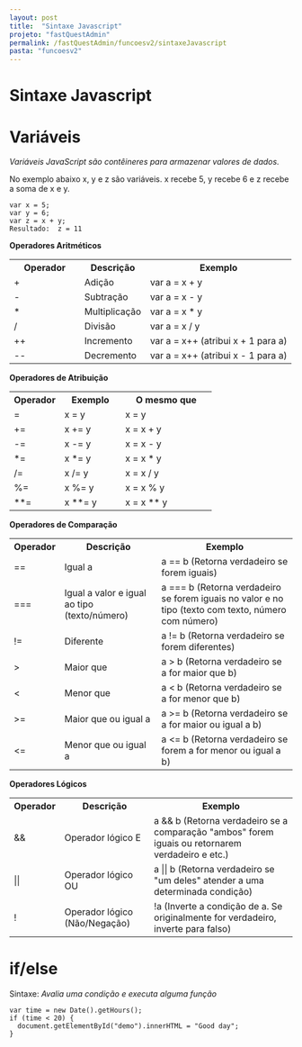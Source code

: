 ```yaml
---
layout: post
title:  "Sintaxe Javascript"
projeto: "fastQuestAdmin"
permalink: /fastQuestAdmin/funcoesv2/sintaxeJavascript
pasta: "funcoesv2"
---
```


# Sintaxe Javascript

# Variáveis
*Variáveis JavaScript são contêineres para armazenar valores de dados.*

No exemplo abaixo x, y e z são variáveis. x recebe 5, y recebe 6 e z recebe a soma de x e y.  
<pre>
<code>var x = 5;
var y = 6;
var z = x + y;
Resultado:  z = 11</code>
</pre>

**Operadores Aritméticos**
<table class="w3-table-all notranslate">
<tbody>
  <tr>
    <th style="width:25%">Operador</th>
    <th>Descrição</th>
    <th>Exemplo</th>
  </tr>
  <tr>
    <td>+</td>
    <td>Adição</td>
    <td>var a = x + y</td>
  </tr>
  <tr>
    <td>-</td>
    <td>Subtração</td>
    <td>var a = x - y</td>
  </tr>
  <tr>
    <td>*</td>
    <td>Multiplicação</td>
    <td>var a = x * y</td>
  </tr>
  <tr>
    <td>/</td>
    <td>Divisão</td>
    <td>var a = x / y</td>
  </tr>
  <tr>
    <td>++</td>
    <td>Incremento</td>
    <td>var a = x++ (atribui x + 1 para a)</td>
  </tr>
  <tr>
    <td>--</td>
    <td>Decremento</td>
    <td>var a = x++ (atribui x - 1 para a)</td>
  </tr>
</tbody></table>

**Operadores de Atribuição**
<table class="w3-table-all notranslate">
  <tbody><tr>
    <th style="width:25%">Operador</th>
    <th>Exemplo</th>
    <th>O mesmo que</th>
  </tr>
  <tr>
    <td>=</td>
    <td>x = y</td>
    <td>x = y</td>
  </tr>
  <tr>
    <td>+=</td>
    <td>x += y</td>
    <td>x = x + y</td>
  </tr>
  <tr>
    <td>-=</td>
    <td>x -= y</td>
    <td>x = x - y</td>
  </tr>
  <tr>
    <td>*=</td>
    <td>x *= y</td>
    <td>x = x * y</td>
  </tr>
  <tr>
    <td>/=</td>
    <td>x /= y</td>
    <td>x = x / y</td>
  </tr>
  <tr>
    <td>%=</td>
    <td>x %= y</td>
    <td>x = x % y</td>
  </tr>
  <tr>
    <td>**=</td>
    <td>x **= y</td>
    <td>x = x ** y</td>
  </tr>
</tbody></table>  

**Operadores de Comparação**
<table class="w3-table-all notranslate">
  <tbody><tr>
    <th style="width:12%">Operador</th>
    <th>Descrição</th>
    <th>Exemplo</th>
    </tr>
    <tr>
      <td>==</td>
      <td>Igual a</td>
      <td>a == b (Retorna verdadeiro se forem iguais)</td>
    </tr>
    <tr>
      <td>===</td>
      <td>Igual a valor e igual ao tipo (texto/número)</td>
      <td>a === b (Retorna verdadeiro se forem iguais no valor e no tipo (texto com texto, número com número)</td>
    </tr>
    <tr>
      <td>!=</td>
      <td>Diferente</td>
      <td>a != b (Retorna verdadeiro se forem diferentes)</td>
    </tr>
    <tr>
      <td>&gt;</td>
      <td>Maior que</td>
      <td>a > b (Retorna verdadeiro se a for maior que b)</td>
    </tr>
    <tr>
      <td>&lt;</td>
      <td>Menor que</td>
      <td>a < b (Retorna verdadeiro se a for menor que b)</td>
    </tr>
    <tr>
      <td>&gt;=</td>
      <td>Maior que ou igual a</td>
      <td>a >= b (Retorna verdadeiro se a for maior ou igual a b)</td>
    </tr>
    <tr>
      <td>&lt;=</td>
      <td>Menor que ou igual a</td>
      <td>a <= b (Retorna verdadeiro se forem a for menor ou igual a b)</td>
    </tr>
  </tbody>
</table>

**Operadores Lógicos**
<table class="w3-table-all notranslate">
  <tbody>
    <tr>
      <th style="width:12%">Operador</th>
      <th>Descrição</th>
      <th>Exemplo</th>
    </tr>
    <tr>
      <td>&amp;&amp;</td>
      <td>Operador lógico E</td>
      <td>a && b (Retorna verdadeiro se a comparação "ambos" forem iguais ou retornarem verdadeiro e etc.)</td>
    </tr>
    <tr>
      <td>||</td>
      <td>Operador lógico OU</td>
      <td>a || b (Retorna verdadeiro se "um deles" atender a uma determinada condição)</td>
    </tr>
    <tr>
      <td>!</td>
      <td>Operador lógico (Não/Negação)</td>
      <td>!a (Inverte a condição de a. Se originalmente for verdadeiro, inverte para falso)</td>
    </tr>
  </tbody>
</table>

# if/else

Sintaxe:
*Avalia uma condição e executa alguma função*

<pre>
<code>var time = new Date().getHours(); 
if (time < 20) {
  document.getElementById("demo").innerHTML = "Good day";
}</code>
</pre>
